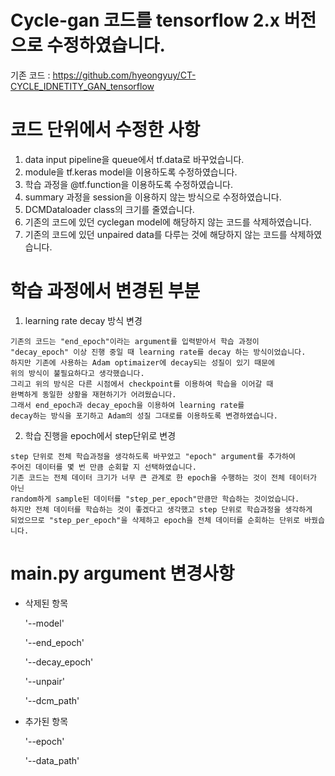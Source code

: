 # Cycle-gan 코드를 tensorflow 2.x 버전으로 수정하였습니다.

기존 코드 : https://github.com/hyeongyuy/CT-CYCLE_IDNETITY_GAN_tensorflow

# 코드 단위에서 수정한 사항

  1. data input pipeline을 queue에서 tf.data로 바꾸었습니다.
  2. module을 tf.keras model을 이용하도록 수정하였습니다.
  3. 학습 과정을 @tf.function을 이용하도록 수정하였습니다.
  4. summary 과정을 session을 이용하지 않는 방식으로 수정하였습니다.
  5. DCMDataloader class의 크기를 줄였습니다.
  6. 기존의 코드에 있던 cyclegan model에 해당하지 않는 코드를 삭제하였습니다.
  7. 기존의 코드에 있던 unpaired data를 다루는 것에 해당하지 않는 코드를 삭제하였습니다.
  
# 학습 과정에서 변경된 부분

  1. learning rate decay 방식 변경
  
    기존의 코드는 "end_epoch"이라는 argument를 입력받아서 학습 과정이
    "decay_epoch" 이상 진행 중일 때 learning rate를 decay 하는 방식이었습니다.
    하지만 기존에 사용하는 Adam optimaizer에 decay되는 성질이 있기 때문에
    위의 방식이 불필요하다고 생각했습니다.
    그리고 위의 방식은 다른 시점에서 checkpoint를 이용하여 학습을 이어갈 때
    완벽하게 동일한 상황을 재현하기가 어려웠습니다.
    그래서 end_epoch과 decay_epoch을 이용하여 learning rate를
    decay하는 방식을 포기하고 Adam의 성질 그대로를 이용하도록 변경하였습니다.
    
  2. 학습 진행을 epoch에서 step단위로 변경
  
    step 단위로 전체 학습과정을 생각하도록 바꾸었고 "epoch" argument를 추가하여
    주어진 데이터를 몇 번 만큼 순회할 지 선택하였습니다.
    기존 코드는 전체 데이터 크기가 너무 큰 관계로 한 epoch을 수행하는 것이 전체 데이터가 아닌
    random하게 sample된 데이터를 "step_per_epoch"만큼만 학습하는 것이었습니다.
    하지만 전체 데이터를 학습하는 것이 좋겠다고 생각했고 step 단위로 학습과정을 생각하게
    되었으므로 "step_per_epoch"을 삭제하고 epoch을 전체 데이터를 순회하는 단위로 바꿨습니다.
    
# main.py argument 변경사항
  
  - 삭제된 항목
  
    '--model'
    
    '--end_epoch'
    
    '--decay_epoch'
    
    '--unpair'
    
    '--dcm_path'
  
  - 추가된 항목
  
    '--epoch'
    
    '--data_path'
 

